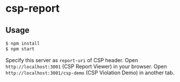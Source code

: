 csp-report
====

## Usage

```bash
$ npm install
$ npm start
```

Specify this server as `report-uri` of CSP header.
Open `http://localhost:3001` (CSP Report Viewer) in your browser.
Open `http://localhost:3001/csp-demo` (CSP Violation Demo) in another tab.

